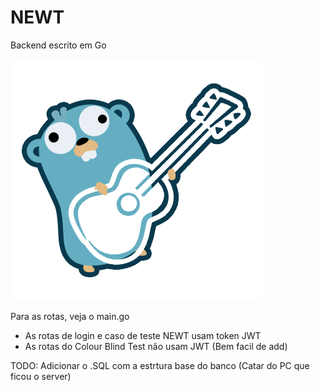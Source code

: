 # NEWT

Backend escrito em Go

![This is an image](gopher-cifra.png)

Para as rotas, veja o main.go

- As rotas de login e caso de teste NEWT usam token JWT
- As rotas do Colour Blind Test não usam JWT (Bem facil de add)

TODO: Adicionar o .SQL com a estrtura base do banco (Catar do PC que ficou o server)